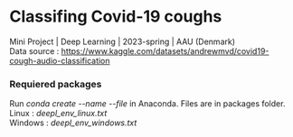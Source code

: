 # Classifing Covid-19 coughs
Mini Project | Deep Learning  | 2023-spring | AAU (Denmark) \
Data source : https://www.kaggle.com/datasets/andrewmvd/covid19-cough-audio-classification


### Requiered packages
Run *conda create --name <env> --file <this file>* in Anaconda. Files are in packages folder. \
Linux : *deepl_env_linux.txt* \
Windows : *deepl_env_windows.txt*
